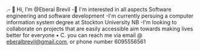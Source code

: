 .- 👋 Hi, I’m @Eberal Brevil
-👀 I'm interested in all aspects Software engineering and software development
-I'm currently persuing a computer information system degree at Stockton University
NB
-I'm looking to collaborate on projects
that are easily accessible aim towards making lives better for everyone
• C. you can reach me via email @ eberalbrevil@gmail.com, or phone number 6095556561

<!---
Eberal06/Eberal06 is a ✨ special ✨ repository because its `README.md` (this file) appears on your GitHub profile.
You can click the Preview link to take a look at your changes.
--->
